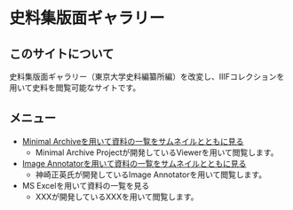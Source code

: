 # 史料集版面ギャラリー

## このサイトについて
史料集版面ギャラリー（東京大学史料編纂所編）を改変し、IIIFコレクションを用いて史料を閲覧可能なサイトです。

## メニュー
- [Minimal Archiveを用いて資料の一覧をサムネイルとともに見る](https://nakamura196.github.io/min3/#/?u=https://nakamura196.github.io/hi2/data/collection.json)
    - Minimal Archive Projectが開発しているViewerを用いて閲覧します。
- [Image Annotatorを用いて資料の一覧をサムネイルとともに見る](https://www.kanzaki.com/works/2016/pub/image-annotator?u=https://nakamura196.github.io/hi2/data/collection.json)
    - 神崎正英氏が開発しているImage Annotatorを用いて閲覧します。
- MS Excelを用いて資料の一覧を見る
    - XXXが開発しているXXXを用いて閲覧します。
